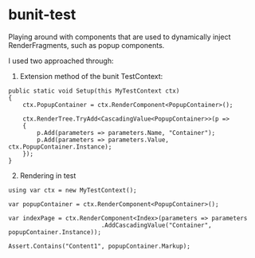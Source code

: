 # bunit-test

Playing around with components that are used to dynamically inject RenderFragments, such as popup components.

I used two approached through:

1. Extension method of the bunit TestContext:

```
public static void Setup(this MyTestContext ctx)
{
    ctx.PopupContainer = ctx.RenderComponent<PopupContainer>();

    ctx.RenderTree.TryAdd<CascadingValue<PopupContainer>>(p =>
    {
        p.Add(parameters => parameters.Name, "Container");
        p.Add(parameters => parameters.Value, ctx.PopupContainer.Instance);
    });
}
```

2. Rendering in test


```
using var ctx = new MyTestContext();

var popupContainer = ctx.RenderComponent<PopupContainer>();

var indexPage = ctx.RenderComponent<Index>(parameters => parameters
                          .AddCascadingValue("Container", popupContainer.Instance));

Assert.Contains("Content1", popupContainer.Markup);
```